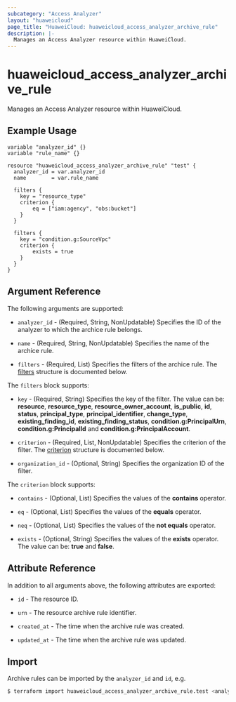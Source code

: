 ```yaml
---
subcategory: "Access Analyzer"
layout: "huaweicloud"
page_title: "HuaweiCloud: huaweicloud_access_analyzer_archive_rule"
description: |-
  Manages an Access Analyzer resource within HuaweiCloud.
---
```


# huaweicloud_access_analyzer_archive_rule

Manages an Access Analyzer resource within HuaweiCloud.

## Example Usage

```hcl
variable "analyzer_id" {}
variable "rule_name" {}

resource "huaweicloud_access_analyzer_archive_rule" "test" {
  analyzer_id = var.analyzer_id
  name        = var.rule_name

  filters {
    key = "resource_type"
    criterion {
        eq = ["iam:agency", "obs:bucket"]
    }
  }

  filters {
    key = "condition.g:SourceVpc"
    criterion {
        exists = true
    }
  }
}
```

## Argument Reference

The following arguments are supported:

* `analyzer_id` - (Required, String, NonUpdatable) Specifies the ID of the analyzer to which the archice rule belongs.

* `name` - (Required, String, NonUpdatable) Specifies the name of the archice rule.

* `filters` - (Required, List) Specifies the filters of the archice rule.
  The [filters](#filters) structure is documented below.

<a name="filters"></a>
The `filters` block supports:

* `key` - (Required, String) Specifies the key of the filter. The value can be: **resource**, **resource_type**,
  **resource_owner_account**, **is_public**, **id**, **status**, **principal_type**, **principal_identifier**,
  **change_type**, **existing_finding_id**, **existing_finding_status**, **condition.g:PrincipalUrn**,
  **condition.g:PrincipalId** and **condition.g:PrincipalAccount**.

* `criterion` - (Required, List, NonUpdatable) Specifies the criterion of the filter.
  The [criterion](#criterion) structure is documented below.

* `organization_id` - (Optional, String) Specifies the organization ID of the filter.

<a name="criterion"></a>
The `criterion` block supports:

* `contains` - (Optional, List) Specifies the values of the **contains** operator.

* `eq` - (Optional, List) Specifies the values of the **equals** operator.

* `neq` - (Optional, List) Specifies the values of the **not equals** operator.

* `exists` - (Optional, String) Specifies the values of the **exists** operator.
  The value can be: **true** and **false**.

## Attribute Reference

In addition to all arguments above, the following attributes are exported:

* `id` - The resource ID.

* `urn` - The resource archive rule identifier.

* `created_at` - The time when the archive rule was created.

* `updated_at` - The time when the archive rule was updated.

## Import

Archive rules can be imported by the `analyzer_id` and `id`, e.g.

```bash
$ terraform import huaweicloud_access_analyzer_archive_rule.test <analyzer_id>/<id>
```
